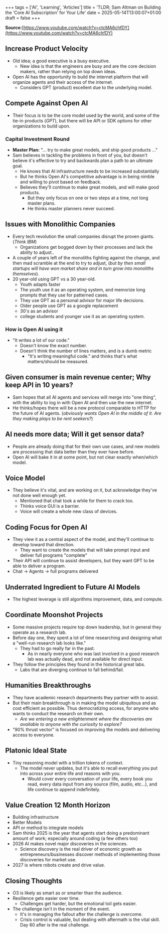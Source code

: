 +++
tags = ['AI', 'Learning', 'Articles']
title = 'TLDR; Sam Altman on Building the ‘Core AI Subscription’ for Your Life'
date = 2025-05-14T13:00:07+01:00
draft = false
+++

**Source:**[https://www.youtube.com/watch?v=ctcMA6chfDY](https://www.youtube.com/watch?v=ctcMA6chfDY)

## Increase Product Velocity

- Old idea; a good executive is a busy executive.
  - New idea is that the engineers are busy and are the core decision makers, rather than relying on top down ideas.
- Open AI has the opportunity to build _the_ internet platform that will organize agents and their access of the internet.
  - Considers GPT (product) excellent due to the underlying model.

## Compete Against Open AI

- Their focus is to be the core model used by the world, and some of the tie-in products (_GPT_), but there will be API or SDK options for other organizations to build upon.

### Capital Investment Round

- **Master Plan:** "... try to make great models, and ship good products ..."
- Sam believes in tackling the problems in front of you, but doesn't believe it's effective to try and backwards plan a path to an ultimate goal.
  - He knows that AI infrastructure needs to be increased substantially
  - But he thinks Open AI's competitive advantage is in being nimble and willing to pivot based on feedback.
  - Believes they'll continue to make great models, and will make good products.
    - But they only focus on one or two steps at a time, not long master plans.
    - He thinks master planners never succeed.

## Issues with Monolithic Companies

- Every tech revolution the small companies disrupt the proven giants. (_Think IBM_)
  - Organizations get bogged down by their processes and lack the ability to adjust..
- A couple of years left of the monoliths fighting against the change, and then mad scramble at the end to try to adjust, (_but by then small startups will have won market share and in turn grow into monoliths themselves_).
- 20 year-old using GPT vs a 30 year-old.
  - Youth adapts faster
  - The youth use it as an operating system, and memorize long prompts that they use for patterned cases.
  - They use GPT as a personal advisor for major life decisions.
  - Older people use GPT as a google replacement
  - 30's as an advisor
  - college students and younger use it as an operating system.

### How is Open AI using it

- "It writes a lot of our code."
  - Doesn't know the exact number.
  - Doesn't think the number of lines matters, and is a dumb metric
    - "It's writing meaningful code." and thinks that's what matters/should be measured.

## Given consumer is main revenue center; Why keep API in 10 years?

- Sam hopes that all AI agents and services will merge into "one thing", with the ability to log in with Open AI and then use the new internet.
- He thinks/hopes there will be a new protocol comparable to HTTP for the future of AI agents. (_obviously wants Open AI in the middle of it. Are they making plays to be rent seekers?_)

## AI needs more data; Will it get sensor data?

- People are already doing that for their own use cases, and new models are processing that data better than they ever have before.
- Open AI will bake it in at some point, but not clear exactly when/which model.

## Voice Model

- They believe it's vital, and are working on it, but acknowledge they've not done well enough yet.
  - Mentioned that chat took a while for them to crack too.
  - Thinks voice GUI is a barrier.
  - Voice will create a whole new class of devices.

## Coding Focus for Open AI

- They view it as a central aspect of the model, and they'll continue to develop toward that direction\.
  - They want to create the models that will take prompt input and deliver full programs "complete"
- Their API will continue to assist developers, but they want GPT to be able to deliver a program.
- Chat -> Agents -> full programs delivered

## Underrated Ingredient to Future AI Models

- The highest leverage is still algorithms improvement, data, and compute.

## Coordinate Moonshot Projects

- Some massive projects require top down leadership, but in general they operate as a research lab.
- Before day one, they spent a lot of time researching and designing what a "well-run research lab looks like."
  - They had to go really far in the past.
    - As in nearly everyone who was last involved in a good research lab was actually dead, and not available for direct input.
- They follow the principles they found in the historical great labs.
  - Labs that are diverging continue to fall behind/fail.

## Humanities Breakthroughs

- They have academic research departments they partner with to assist.
- But their main breakthrough is in making the model ubiquitous and as cost efficient as possible. Thus democratizing access, for anyone who wants to conduct the research on their own.
  - _Are we entering a new enlightenment where the discoveries are available to anyone with the curiosity to explore?_
- "90% thrust vector" is focused on improving the models and delivering access to everyone.

## Platonic Ideal State

- Tiny reasoning model with a trillion tokens of context.
  - The model never updates, but it's able to recall everything you put into across your entire life and reasons with you.
    - Would cover every conversation of your life, every book you read, every data input from any source (film, audio, etc...), and life continue to append indefinitely.

## Value Creation 12 Month Horizon

- Building infrastructure
- Better Models
- API or method to integrate models
- Sam thinks 2025 is the year that agents start doing a predominant amount of work; especially around coding (a few others too)
- 2026 AI makes novel major discoveries in the sciences.
  - Science discovery is the real driver of economic growth as entrepreneurs/businesses discover methods of implementing those discoveries for market use.
- 2027 is where robots create and drive value.

## Closing Thoughts

- O3 is likely as smart as or smarter than the audience.
- Resilience gets easier over time.
  - Challenges get harder, but the emotional toil gets easier.
- The challenge isn't in the moment of the event.
  - It's in managing the fallout after the challenge is overcome.
  - Crisis control is valuable, but dealing with aftermath is the vital skill. Day 60 after is the real challenge.
